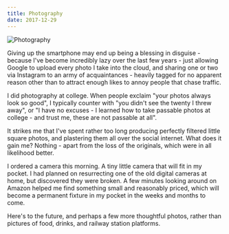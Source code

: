 ```yaml
---
title: Photography
date: 2017-12-29
---
```


![Photography](https://source.unsplash.com/DWyRC2juMgs/1600x900)

Giving up the smartphone may end up being a blessing in disguise - because I've become incredibly lazy over the last few years - just allowing Google to upload every photo I take into the cloud, and sharing one or two via Instagram to an army of acquaintances - heavily tagged for no apparent reason other than to attract enough likes to annoy people that chase traffic.

I did photography at college. When people exclaim "your photos always look so good", I typically counter with "you didn't see the twenty I threw away", or "I have no excuses - I learned how to take passable photos at college - and trust me, these are not passable at all".

It strikes me that I've spent rather too long producing perfectly filtered little square photos, and plastering them all over the social internet. What does it gain me? Nothing - apart from the loss of the originals, which were in all likelihood better.

I ordered a camera this morning. A tiny little camera that will fit in my pocket. I had planned on resurrecting one of the old digital cameras at home, but discovered they were broken. A few minutes looking around on Amazon helped me find something small and reasonably priced, which will become a permanent fixture in my pocket in the weeks and months to come.

Here's to the future, and perhaps a few more thoughtful photos, rather than pictures of food, drinks, and railway station platforms.